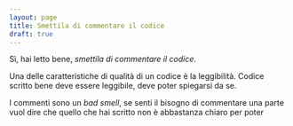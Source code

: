 ```yaml
---
layout: page
title: Smettila di commentare il codice 
draft: true
---
```

Sì, hai letto bene, *smettila di commentare il codice*.

Una delle caratteristiche di qualità di un codice è la leggibilità. Codice scritto bene deve essere leggibile, deve poter spiegarsi da se.

I commenti sono un *bad smell*, se senti il bisogno di commentare una parte vuol dire che quello che hai scritto non è abbastanza chiaro per poter 
